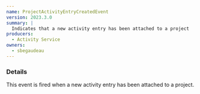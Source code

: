 ```yaml
---
name: ProjectActivityEntryCreatedEvent
version: 2023.3.0
summary: |
  Indicates that a new activity entry has been attached to a project
producers:
  - Activity Service
owners:
  - sbegaudeau
---
```


### Details

This event is fired when a new activity entry has been attached to a project.

<NodeGraph title="Consumer / Producer Diagram" />